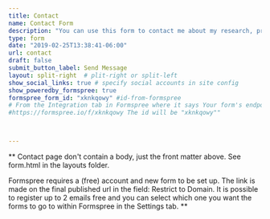 ```yaml
---
title: Contact
name: Contact Form
description: "You can use this form to contact me about my research, projects, or simply to say hello."
type: form
date: "2019-02-25T13:38:41-06:00"
url: contact
draft: false
submit_button_label: Send Message
layout: split-right  # plit-right or split-left
show_social_links: true # specify social accounts in site config
show_poweredby_formspree: true
formspree_form_id: "xknkqowy" #id-from-formspree
# From the Integration tab in Formspree where it says Your form's endpoint is:
#https://formspree.io/f/xknkqowy The id will be "xknkqowy"" 



---
```


** Contact page don't contain a body, just the front matter above.
See form.html in the layouts folder.

Formspree requires a (free) account and new form to be set up. The link is made on the final published url in the field: Restrict to Domain. It is possible to register up to 2 emails free and you can select which one you want the forms to go to within Formspree in the Settings tab.
**
